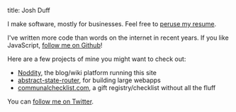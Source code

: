 title: Josh Duff

I make software, mostly for businesses.  Feel free to [peruse my resume](https://github.com/TehShrike/resume).

I've written more code than words on the internet in recent years.  If you like JavaScript, [follow me on Github](https://github.com/TehShrike/)!

Here are a few projects of mine you might want to check out:

- [Noddity](http://noddity.com), the blog/wiki platform running this site
- [abstract-state-router](https://github.com/TehShrike/abstract-state-router), for building large webapps
- [communalchecklist.com](http://communalchecklist.com), a gift registry/checklist without all the fluff

You can [follow me on Twitter](https://twitter.com/TehShrike).
